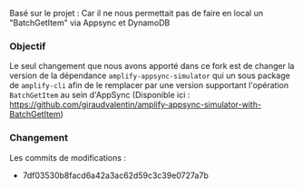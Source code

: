 Basé sur le projet : 
Car il ne nous permettait pas de faire en local un "BatchGetItem" via Appsync et DynamoDB


### Objectif 

Le seul changement que nous avons apporté dans ce fork est de changer la version de la dépendance `amplify-appsync-simulator` qui un sous package de `amplify-cli` afin de le remplacer par une version supportant l'opération `BatchGetItem` au sein d'AppSync (Disponible ici : https://github.com/giraudvalentin/amplify-appsync-simulator-with-BatchGetItem)

### Changement 

Les commits de modifications :
- 7df03530b8facd6a42a3ac62d59c3c39e0727a7b 


